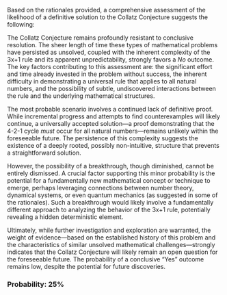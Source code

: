 Based on the rationales provided, a comprehensive assessment of the likelihood of a definitive solution to the Collatz Conjecture suggests the following:

The Collatz Conjecture remains profoundly resistant to conclusive resolution. The sheer length of time these types of mathematical problems have persisted as unsolved, coupled with the inherent complexity of the 3x+1 rule and its apparent unpredictability, strongly favors a *No* outcome. The key factors contributing to this assessment are: the significant effort and time already invested in the problem without success, the inherent difficulty in demonstrating a universal rule that applies to all natural numbers, and the possibility of subtle, undiscovered interactions between the rule and the underlying mathematical structures.

The most probable scenario involves a continued lack of definitive proof. While incremental progress and attempts to find counterexamples will likely continue, a universally accepted solution—a proof demonstrating that the 4-2-1 cycle *must* occur for all natural numbers—remains unlikely within the foreseeable future. The persistence of this complexity suggests the existence of a deeply rooted, possibly non-intuitive, structure that prevents a straightforward solution.

However, the possibility of a breakthrough, though diminished, cannot be entirely dismissed. A crucial factor supporting this minor probability is the potential for a fundamentally new mathematical concept or technique to emerge, perhaps leveraging connections between number theory, dynamical systems, or even quantum mechanics (as suggested in some of the rationales). Such a breakthrough would likely involve a fundamentally different approach to analyzing the behavior of the 3x+1 rule, potentially revealing a hidden deterministic element. 

Ultimately, while further investigation and exploration are warranted, the weight of evidence—based on the established history of this problem and the characteristics of similar unsolved mathematical challenges—strongly indicates that the Collatz Conjecture will likely remain an open question for the foreseeable future. The probability of a conclusive “Yes” outcome remains low, despite the potential for future discoveries.

### Probability: 25%